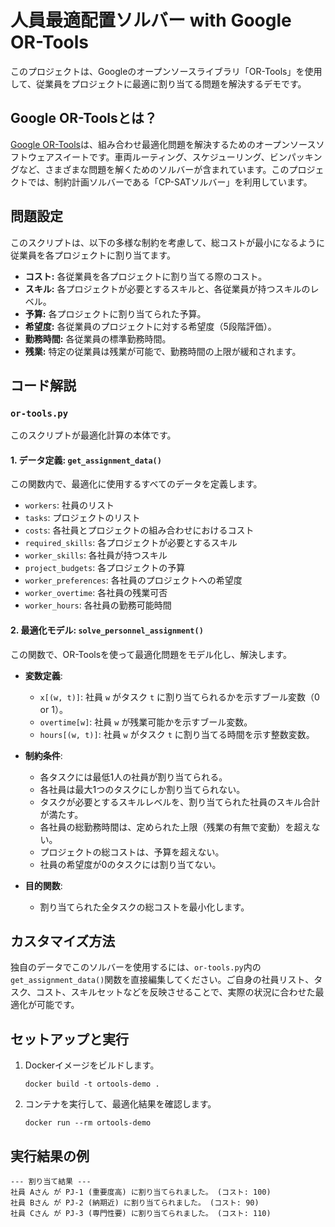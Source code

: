 # 人員最適配置ソルバー with Google OR-Tools

このプロジェクトは、Googleのオープンソースライブラリ「OR-Tools」を使用して、従業員をプロジェクトに最適に割り当てる問題を解決するデモです。

## Google OR-Toolsとは？

[Google OR-Tools](https://developers.google.com/optimization)は、組み合わせ最適化問題を解決するためのオープンソースソフトウェアスイートです。車両ルーティング、スケジューリング、ビンパッキングなど、さまざまな問題を解くためのソルバーが含まれています。このプロジェクトでは、制約計画ソルバーである「CP-SATソルバー」を利用しています。

## 問題設定

このスクリプトは、以下の多様な制約を考慮して、総コストが最小になるように従業員を各プロジェクトに割り当てます。

*   **コスト:** 各従業員を各プロジェクトに割り当てる際のコスト。
*   **スキル:** 各プロジェクトが必要とするスキルと、各従業員が持つスキルのレベル。
*   **予算:** 各プロジェクトに割り当てられた予算。
*   **希望度:** 各従業員のプロジェクトに対する希望度（5段階評価）。
*   **勤務時間:** 各従業員の標準勤務時間。
*   **残業:** 特定の従業員は残業が可能で、勤務時間の上限が緩和されます。

## コード解説

### `or-tools.py`

このスクリプトが最適化計算の本体です。

#### 1. データ定義: `get_assignment_data()`

この関数内で、最適化に使用するすべてのデータを定義します。

*   `workers`: 社員のリスト
*   `tasks`: プロジェクトのリスト
*   `costs`: 各社員とプロジェクトの組み合わせにおけるコスト
*   `required_skills`: 各プロジェクトが必要とするスキル
*   `worker_skills`: 各社員が持つスキル
*   `project_budgets`: 各プロジェクトの予算
*   `worker_preferences`: 各社員のプロジェクトへの希望度
*   `worker_overtime`: 各社員の残業可否
*   `worker_hours`: 各社員の勤務可能時間

#### 2. 最適化モデル: `solve_personnel_assignment()`

この関数で、OR-Toolsを使って最適化問題をモデル化し、解決します。

*   **変数定義**:
    *   `x[(w, t)]`: 社員 `w` がタスク `t` に割り当てられるかを示すブール変数（0 or 1）。
    *   `overtime[w]`: 社員 `w` が残業可能かを示すブール変数。
    *   `hours[(w, t)]`: 社員 `w` がタスク `t` に割り当てる時間を示す整数変数。

*   **制約条件**:
    *   各タスクには最低1人の社員が割り当てられる。
    *   各社員は最大1つのタスクにしか割り当てられない。
    *   タスクが必要とするスキルレベルを、割り当てられた社員のスキル合計が満たす。
    *   各社員の総勤務時間は、定められた上限（残業の有無で変動）を超えない。
    *   プロジェクトの総コストは、予算を超えない。
    *   社員の希望度が0のタスクには割り当てない。

*   **目的関数**:
    *   割り当てられた全タスクの総コストを最小化します。

## カスタマイズ方法

独自のデータでこのソルバーを使用するには、`or-tools.py`内の`get_assignment_data()`関数を直接編集してください。ご自身の社員リスト、タスク、コスト、スキルセットなどを反映させることで、実際の状況に合わせた最適化が可能です。

## セットアップと実行

1.  Dockerイメージをビルドします。
    ```shell
    docker build -t ortools-demo .
    ```

2.  コンテナを実行して、最適化結果を確認します。
    ```shell
    docker run --rm ortools-demo
    ```

## 実行結果の例

```
--- 割り当て結果 ---
社員 Aさん が PJ-1 (重要度高) に割り当てられました。 (コスト: 100)
社員 Bさん が PJ-2 (納期近) に割り当てられました。 (コスト: 90)
社員 Cさん が PJ-3 (専門性要) に割り当てられました。 (コスト: 110)
```